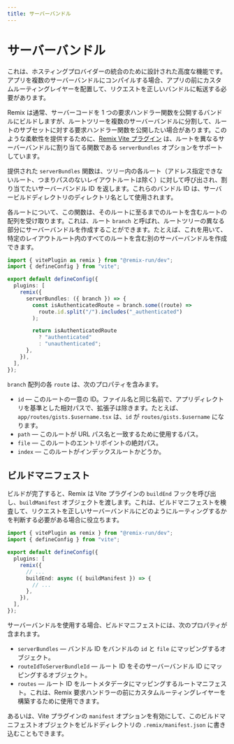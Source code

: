 ```yaml
---
title: サーバーバンドル
---
```


# サーバーバンドル

<docs-warning>これは、ホスティングプロバイダーの統合のために設計された高度な機能です。アプリを複数のサーバーバンドルにコンパイルする場合、アプリの前にカスタムルーティングレイヤーを配置して、リクエストを正しいバンドルに転送する必要があります。</docs-warning>

Remix は通常、サーバーコードを 1 つの要求ハンドラー関数を公開するバンドルにビルドしますが、ルートツリーを複数のサーバーバンドルに分割して、ルートのサブセットに対する要求ハンドラー関数を公開したい場合があります。このような柔軟性を提供するために、[Remix Vite プラグイン][remix-vite] は、ルートを異なるサーバーバンドルに割り当てる関数である `serverBundles` オプションをサポートしています。

提供された `serverBundles` 関数は、ツリー内の各ルート（アドレス指定できないルート、つまりパスのないレイアウトルートは除く）に対して呼び出され、割り当てたいサーバーバンドル ID を返します。これらのバンドル ID は、サーバービルドディレクトリのディレクトリ名として使用されます。

各ルートについて、この関数は、そのルートに至るまでのルートを含むルートの配列を受け取ります。これは、ルート `branch` と呼ばれ、ルートツリーの異なる部分にサーバーバンドルを作成することができます。たとえば、これを用いて、特定のレイアウトルート内のすべてのルートを含む別のサーバーバンドルを作成できます。

```ts filename=vite.config.ts lines=[7-15]
import { vitePlugin as remix } from "@remix-run/dev";
import { defineConfig } from "vite";

export default defineConfig({
  plugins: [
    remix({
      serverBundles: ({ branch }) => {
        const isAuthenticatedRoute = branch.some((route) =>
          route.id.split("/").includes("_authenticated")
        );

        return isAuthenticatedRoute
          ? "authenticated"
          : "unauthenticated";
      },
    }),
  ],
});
```

`branch` 配列の各 `route` は、次のプロパティを含みます。

- `id` — このルートの一意の ID。ファイル名と同じ名前で、アプリディレクトリを基準とした相対パスで、拡張子は除きます。たとえば、`app/routes/gists.$username.tsx` は、`id` が `routes/gists.$username` になります。
- `path` — このルートが URL パス名と一致するために使用するパス。
- `file` — このルートのエントリポイントの絶対パス。
- `index` — このルートがインデックスルートかどうか。

## ビルドマニフェスト

ビルドが完了すると、Remix は Vite プラグインの `buildEnd` フックを呼び出し、`buildManifest` オブジェクトを渡します。これは、ビルドマニフェストを検査して、リクエストを正しいサーバーバンドルにどのようにルーティングするかを判断する必要がある場合に役立ちます。

```ts filename=vite.config.ts lines=[8-10]
import { vitePlugin as remix } from "@remix-run/dev";
import { defineConfig } from "vite";

export default defineConfig({
  plugins: [
    remix({
      // ...
      buildEnd: async ({ buildManifest }) => {
        // ...
      },
    }),
  ],
});
```

サーバーバンドルを使用する場合、ビルドマニフェストには、次のプロパティが含まれます。

- `serverBundles` — バンドル ID をバンドルの `id` と `file` にマッピングするオブジェクト。
- `routeIdToServerBundleId` — ルート ID をそのサーバーバンドル ID にマッピングするオブジェクト。
- `routes` — ルート ID をルートメタデータにマッピングするルートマニフェスト。これは、Remix 要求ハンドラーの前にカスタムルーティングレイヤーを構築するために使用できます。

あるいは、Vite プラグインの `manifest` オプションを有効にして、このビルドマニフェストオブジェクトをビルドディレクトリの `.remix/manifest.json` に書き込むこともできます。

[remix-vite]: ./vite
[パスのないレイアウトルート]: ../file-conventions/routes#nested-layouts-without-nested-urls


